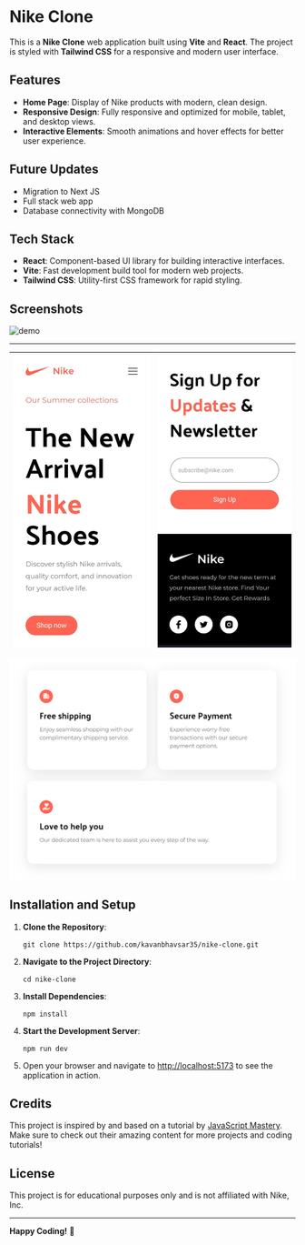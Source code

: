 <h1>Nike Clone</h1>

This is a **Nike Clone** web application built using **Vite** and **React**. The project is styled with **Tailwind CSS** for a responsive and modern user interface.

Features
--------

*   **Home Page**: Display of Nike products with modern, clean design.
*   **Responsive Design**: Fully responsive and optimized for mobile, tablet, and desktop views.
*   **Interactive Elements**: Smooth animations and hover effects for better user experience.

Future Updates
----------
- Migration to Next JS
- Full stack web app
- Database connectivity with MongoDB 


Tech Stack
----------

*   **React**: Component-based UI library for building interactive interfaces.
*   **Vite**: Fast development build tool for modern web projects.
*   **Tailwind CSS**: Utility-first CSS framework for rapid styling.

Screenshots
----------------------
![demo](./public/demo1.gif)

----
| ![Image 1](./public/image1.jpeg) | ![Image 2](./public/image2.jpeg) |
|---------------------------------|---------------------------------|

![demo2](./public/demo2.png)




Installation and Setup
----------------------

1.  **Clone the Repository**:
    
        git clone https://github.com/kavanbhavsar35/nike-clone.git
    
2.  **Navigate to the Project Directory**:
    
        cd nike-clone
    
3.  **Install Dependencies**:
    
        npm install
    
4.  **Start the Development Server**:
    
        npm run dev
    
5.  Open your browser and navigate to [http://localhost:5173](http://localhost:5173) to see the application in action.

Credits
-------

This project is inspired by and based on a tutorial by [JavaScript Mastery](https://www.youtube.com/@javascriptmastery). Make sure to check out their amazing content for more projects and coding tutorials!


License
-------

This project is for educational purposes only and is not affiliated with Nike, Inc.

* * *

**Happy Coding!** 🎉